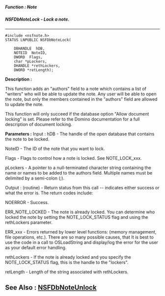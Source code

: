 ##### Function : Note
##### NSFDbNoteLock - Lock a note.
---
```
#include <nsfnote.h>
STATUS LNPUBLIC NSFDbNoteLock(

	DBHANDLE  hDB,
	NOTEID  NoteID,
	DWORD  Flags,
	char *pLockers,
	DHANDLE *rethLockers,
	DWORD *retLength);
```
**Description :**

This function adds an "authors" field to a note which contains a list of 
"writers" who will be able to update the note.  Any user will be able to open 
the note, but only the members contained in the "authors" field are allowed to 
update the note.  

This function will only succeed if the database option "Allow document locking" 
is set.  Please refer to the Domino documentation for a full description of 
document locking.

**Parameters :**
Input :
hDB  -  The handle of the open database that contains the note to be locked.

NoteID  -  The ID of the note that you want to lock.

Flags  -  Flags to control how a note is locked.  See NOTE_LOCK_xxx.

pLockers  -  A pointer to a null-terminated character string containing the name or names to be added to the authors field.  Multiple names must be delimited by a semi-colon (;).

Output :
(routine)  -  Return status from this call -- indicates either success or what the error is. The return codes include:

NOERROR - Success.

ERR_NOTE_LOCKED - The note is already locked.  You can determine who locked the note by setting the NOTE_LOCK_STATUS flag  and using the rethLockers parameter.

ERR_xxx - Errors returned by lower level functions: (memory management, file operations, etc.).  There are so many possible causes, that It is best to use the code in a call to OSLoadString and display/log the error for the user as your default error handling.


rethLockers  -  If the note is already locked and you specify the NOTE_LOCK_STATUS flag, this is the handle to the "lockers".

retLength  -  Length of the string associated with rethLockers.


**See Also :**
[NSFDbNoteUnlock](/domino-c-api-docs/reference/Func/NSFDbNoteUnlock)
---
